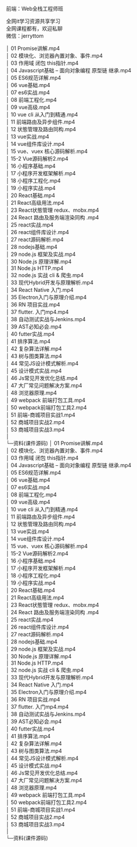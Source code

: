 前端：Web全栈工程师班

全网it学习资源共享学习<br>全网课程都有，欢迎私聊<br>微信：jerryttom<br>

│ 01 Promise讲解.mp4<br> │ 02 模块化、浏览器內置对象、事件.mp4<br> │ 03 作用域 闭包 this指针.mp4<br> │ 04 Javascript基础 – 面向对象编程 原型链 继承.mp4<br> │ 05 ES6规范详解.mp4<br> │ 06 vue基础.mp4<br> │ 07 es6实战.mp4<br> │ 08 前端工程化.mp4<br> │ 09 vue高级.mp4<br> │ 10 vue cli 从入门到精通.mp4<br> │ 11 前端路由及异步组件.mp4<br> │ 12 状態管理及路由同构.mp4<br> │ 13 vue实战.mp4<br> │ 14 vue组件库设计.mp4<br> │ 15 vue、vuex 核心源码解析.mp4<br> │ 15-2 Vue源码解析2.mp4<br> │ 16 小程序基础.mp4<br> │ 17 小程序开发框架解析.mp4<br> │ 18 小程序工程化.mp4<br> │ 19 小程序实战.mp4<br> │ 20 React基础.mp4<br> │ 21 React高级用法.mp4<br> │ 23 React状態管理 redux、mobx.mp4<br> │ 24 React 路由及服务端渲染同构 .mp4<br> │ 25 react实战.mp4<br> │ 26 react组件库设计.mp4<br> │ 27 react源码解析.mp4<br> │ 28 nodejs基础.mp4<br> │ 29 node.js 框架及实战.mp4<br> │ 30 Node.js 原理详解.mp4<br> │ 31 Node.js HTTP.mp4<br> │ 32 node.js 实战 cli &amp; 爬虫.mp4<br> │ 33 现代Hybrid开发与原理解析.mp4<br> │ 34 React Native 入门.mp4<br> │ 35 Electron入门与原理介绍.mp4<br> │ 36 RN 项目实战.mp4<br> │ 37 flutter. 入门mp4.mp4<br> │ 38 自动测试实战与Jenkins.mp4<br> │ 39 AST必知必会.mp4<br> │ 40 futter实战.mp4<br> │ 41 排序算法.mp4<br> │ 42 复杂算法详解.mp4<br> │ 43 树与图类算法.mp4<br> │ 44 常见JS设计模式解析.mp4<br> │ 45 设计模式实战.mp4<br> │ 46 Js常见开发优化总结.mp4<br> │ 47 大厂常见问题解决方案.mp4<br> │ 48 浏览器原理.mp4<br> │ 49 webpack 前端打包工具.mp4<br> │ 50 webpack前端打包工具2.mp4<br> │ 51 前端-商城项目实战1.mp4<br> │ 52 商城项目实战2.mp4<br> │ 53 商城项目实战3.mp4<br> │<br> └─资料(课件源码) │ 01 Promise讲解.mp4<br> │ 02 模块化、浏览器內置对象、事件.mp4<br> │ 03 作用域 闭包 this指针.mp4<br> │ 04 Javascript基础 – 面向对象编程 原型链 继承.mp4<br> │ 05 ES6规范详解.mp4<br> │ 06 vue基础.mp4<br> │ 07 es6实战.mp4<br> │ 08 前端工程化.mp4<br> │ 09 vue高级.mp4<br> │ 10 vue cli 从入门到精通.mp4<br> │ 11 前端路由及异步组件.mp4<br> │ 12 状態管理及路由同构.mp4<br> │ 13 vue实战.mp4<br> │ 14 vue组件库设计.mp4<br> │ 15 vue、vuex 核心源码解析.mp4<br> │ 15-2 Vue源码解析2.mp4<br> │ 16 小程序基础.mp4<br> │ 17 小程序开发框架解析.mp4<br> │ 18 小程序工程化.mp4<br> │ 19 小程序实战.mp4<br> │ 20 React基础.mp4<br> │ 21 React高级用法.mp4<br> │ 23 React状態管理 redux、mobx.mp4<br> │ 24 React 路由及服务端渲染同构 .mp4<br> │ 25 react实战.mp4<br> │ 26 react组件库设计.mp4<br> │ 27 react源码解析.mp4<br> │ 28 nodejs基础.mp4<br> │ 29 node.js 框架及实战.mp4<br> │ 30 Node.js 原理详解.mp4<br> │ 31 Node.js HTTP.mp4<br> │ 32 node.js 实战 cli &amp; 爬虫.mp4<br> │ 33 现代Hybrid开发与原理解析.mp4<br> │ 34 React Native 入门.mp4<br> │ 35 Electron入门与原理介绍.mp4<br> │ 36 RN 项目实战.mp4<br> │ 37 flutter. 入门mp4.mp4<br> │ 38 自动测试实战与Jenkins.mp4<br> │ 39 AST必知必会.mp4<br> │ 40 futter实战.mp4<br> │ 41 排序算法.mp4<br> │ 42 复杂算法详解.mp4<br> │ 43 树与图类算法.mp4<br> │ 44 常见JS设计模式解析.mp4<br> │ 45 设计模式实战.mp4<br> │ 46 Js常见开发优化总结.mp4<br> │ 47 大厂常见问题解决方案.mp4<br> │ 48 浏览器原理.mp4<br> │ 49 webpack 前端打包工具.mp4<br> │ 50 webpack前端打包工具2.mp4<br> │ 51 前端-商城项目实战1.mp4<br> │ 52 商城项目实战2.mp4<br> │ 53 商城项目实战3.mp4<br> │<br> └─资料(课件源码)